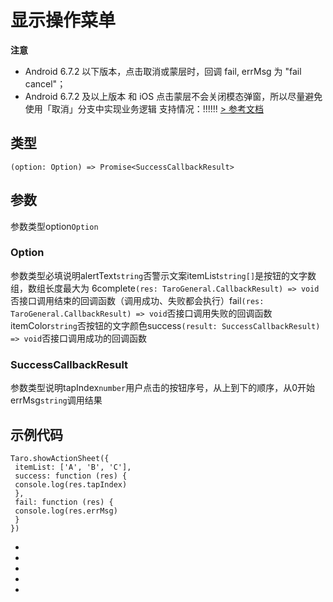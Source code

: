 # 显示操作菜单
**注意**

- Android 6.7.2 以下版本，点击取消或蒙层时，回调 fail, errMsg 为 "fail cancel"；
- Android 6.7.2 及以上版本 和 iOS 点击蒙层不会关闭模态弹窗，所以尽量避免使用「取消」分支中实现业务逻辑
支持情况：!!!!!!
[> 参考文档
](https://developers.weixin.qq.com/miniprogram/dev/api/ui/interaction/wx.showActionSheet.html)
## 类型[​](showActionSheet.html#类型)
```tsx
(option: Option) => Promise<SuccessCallbackResult>
```

## 参数[​](showActionSheet.html#参数)
参数类型option`Option`
### Option[​](showActionSheet.html#option)
参数类型必填说明alertText`string`否警示文案itemList`string[]`是按钮的文字数组，数组长度最大为 6complete`(res: TaroGeneral.CallbackResult) => void`否接口调用结束的回调函数（调用成功、失败都会执行）fail`(res: TaroGeneral.CallbackResult) => void`否接口调用失败的回调函数itemColor`string`否按钮的文字颜色success`(result: SuccessCallbackResult) => void`否接口调用成功的回调函数
### SuccessCallbackResult[​](showActionSheet.html#successcallbackresult)
参数类型说明tapIndex`number`用户点击的按钮序号，从上到下的顺序，从0开始errMsg`string`调用结果
## 示例代码[​](showActionSheet.html#示例代码)
```tsx
Taro.showActionSheet({
 itemList: ['A', 'B', 'C'],
 success: function (res) {
 console.log(res.tapIndex)
 },
 fail: function (res) {
 console.log(res.errMsg)
 }
})
```

- 
- 

- 
- 

-
